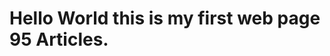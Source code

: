 <!DOCTYPE html>
<html lang="en">
<head>
	<meta charset="UTF-8">
	<meta http-equiv="X-UA-Compatible" content="IE=edge">
	<meta name="viewport" content="width=device-width, initial-scale=1.0">
	<title>GFG</title>
</head>
<body>
	<h1>Hello World this is my first web page 95 Articles.</h1>
</body>
</html>
